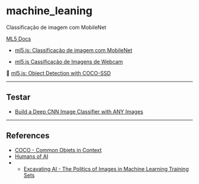 # machine_leaning

Classificação de imagem com MobileNet

[ML5 Docs](https://docs.ml5js.org/#/)

- [ml5.js: Classificação de imagem com MobileNet](https://www.youtube.com/watch?v=yNkAuWz5lnY&list=PLRqwX-V7Uu6YPSwT06y_AEYTqIwbeam3y&index=4)

- [ml5.js Cassificação de Imagens de Webcam](https://www.youtube.com/watch?v=D9BoBSkLvFo&list=PLRqwX-V7Uu6YPSwT06y_AEYTqIwbeam3y&index=4)

:memo:  [ml5.js: Object Detection with COCO-SSD](https://www.youtube.com/watch?v=QEzRxnuaZCk&list=PLRqwX-V7Uu6YPSwT06y_AEYTqIwbeam3y&index=5)

----

## Testar

- [Build a Deep CNN Image Classifier with ANY Images](https://youtu.be/jztwpsIzEGc?si=zwTPbtSkkNzr0W-P)

----

## References

- [COCO - Common Objets in Context](https://cocodataset.org/#home)
- [Humans of AI](https://humans-of.ai/editorial/)
- - [Excavating AI - The Politics of Images in Machine Learning Training Sets](https://excavating.ai/)